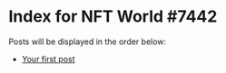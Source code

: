 # Index for NFT World #7442
Posts will be displayed in the order below:

- [Your first post](./001-first.md)

